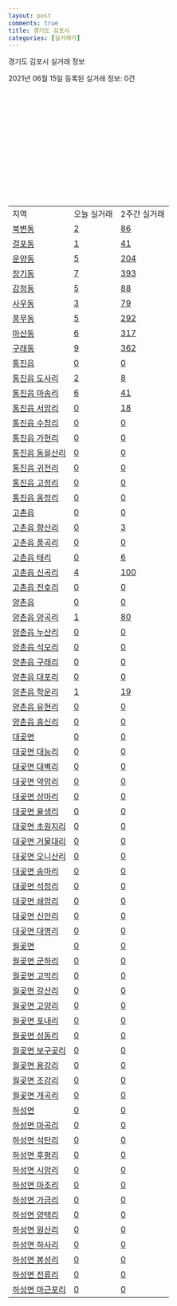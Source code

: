 ```yaml
---
layout: post
comments: true
title: 경기도 김포시
categories: [실거래가]
---
```


경기도 김포시 실거래 정보

2021년 06월 15일 등록된 실거래 정보: 0건

<script type="text/javascript">
  google.charts.load('current', {'packages':['corechart']});
  google.charts.setOnLoadCallback(drawChart);

  function drawChart() {
    var data = google.visualization.arrayToDataTable([['거래일', '매매', '전월세', '전매'], ['2021-02', 362, 588, 26], ['2021-03', 404, 510, 15], ['2021-04', 70, 155, 7]]);

    var chart = new google.visualization.LineChart(document.getElementById('columnchart_material'));
    chart.draw(data);
  }
</script>

<div id="columnchart_material" style="width: 400px; height: 200px;"></div>
<br>
<table class="sortable">
  <tr>
    <td>지역</td>
    <td>오늘 실거래</td>
    <td>2주간 실거래</td>
  </tr>

  
  <tr class="item">
    <td><a href="4157010100.html">북변동</a></td>
    <td><a href="4157010100.html">2</a></td>
    <td><a href="4157010100.html">86</a></td>
  </tr>
    

  <tr class="item">
    <td><a href="4157010200.html">걸포동</a></td>
    <td><a href="4157010200.html">1</a></td>
    <td><a href="4157010200.html">41</a></td>
  </tr>
    

  <tr class="item">
    <td><a href="4157010300.html">운양동</a></td>
    <td><a href="4157010300.html">5</a></td>
    <td><a href="4157010300.html">204</a></td>
  </tr>
    

  <tr class="item">
    <td><a href="4157010400.html">장기동</a></td>
    <td><a href="4157010400.html">7</a></td>
    <td><a href="4157010400.html">393</a></td>
  </tr>
    

  <tr class="item">
    <td><a href="4157010500.html">감정동</a></td>
    <td><a href="4157010500.html">5</a></td>
    <td><a href="4157010500.html">88</a></td>
  </tr>
    

  <tr class="item">
    <td><a href="4157010600.html">사우동</a></td>
    <td><a href="4157010600.html">3</a></td>
    <td><a href="4157010600.html">79</a></td>
  </tr>
    

  <tr class="item">
    <td><a href="4157010700.html">풍무동</a></td>
    <td><a href="4157010700.html">5</a></td>
    <td><a href="4157010700.html">292</a></td>
  </tr>
    

  <tr class="item">
    <td><a href="4157010800.html">마산동</a></td>
    <td><a href="4157010800.html">6</a></td>
    <td><a href="4157010800.html">317</a></td>
  </tr>
    

  <tr class="item">
    <td><a href="4157010900.html">구래동</a></td>
    <td><a href="4157010900.html">9</a></td>
    <td><a href="4157010900.html">362</a></td>
  </tr>
    

  <tr class="item">
    <td><a href="4157025000.html">통진읍</a></td>
    <td><a href="4157025000.html">0</a></td>
    <td><a href="4157025000.html">0</a></td>
  </tr>
    

  <tr class="item">
    <td><a href="4157025021.html">통진읍 도사리</a></td>
    <td><a href="4157025021.html">2</a></td>
    <td><a href="4157025021.html">8</a></td>
  </tr>
    

  <tr class="item">
    <td><a href="4157025022.html">통진읍 마송리</a></td>
    <td><a href="4157025022.html">6</a></td>
    <td><a href="4157025022.html">41</a></td>
  </tr>
    

  <tr class="item">
    <td><a href="4157025023.html">통진읍 서암리</a></td>
    <td><a href="4157025023.html">0</a></td>
    <td><a href="4157025023.html">18</a></td>
  </tr>
    

  <tr class="item">
    <td><a href="4157025024.html">통진읍 수참리</a></td>
    <td><a href="4157025024.html">0</a></td>
    <td><a href="4157025024.html">0</a></td>
  </tr>
    

  <tr class="item">
    <td><a href="4157025025.html">통진읍 가현리</a></td>
    <td><a href="4157025025.html">0</a></td>
    <td><a href="4157025025.html">0</a></td>
  </tr>
    

  <tr class="item">
    <td><a href="4157025026.html">통진읍 동을산리</a></td>
    <td><a href="4157025026.html">0</a></td>
    <td><a href="4157025026.html">0</a></td>
  </tr>
    

  <tr class="item">
    <td><a href="4157025027.html">통진읍 귀전리</a></td>
    <td><a href="4157025027.html">0</a></td>
    <td><a href="4157025027.html">0</a></td>
  </tr>
    

  <tr class="item">
    <td><a href="4157025028.html">통진읍 고정리</a></td>
    <td><a href="4157025028.html">0</a></td>
    <td><a href="4157025028.html">0</a></td>
  </tr>
    

  <tr class="item">
    <td><a href="4157025029.html">통진읍 옹정리</a></td>
    <td><a href="4157025029.html">0</a></td>
    <td><a href="4157025029.html">0</a></td>
  </tr>
    

  <tr class="item">
    <td><a href="4157025300.html">고촌읍</a></td>
    <td><a href="4157025300.html">0</a></td>
    <td><a href="4157025300.html">0</a></td>
  </tr>
    

  <tr class="item">
    <td><a href="4157025321.html">고촌읍 향산리</a></td>
    <td><a href="4157025321.html">0</a></td>
    <td><a href="4157025321.html">3</a></td>
  </tr>
    

  <tr class="item">
    <td><a href="4157025322.html">고촌읍 풍곡리</a></td>
    <td><a href="4157025322.html">0</a></td>
    <td><a href="4157025322.html">0</a></td>
  </tr>
    

  <tr class="item">
    <td><a href="4157025323.html">고촌읍 태리</a></td>
    <td><a href="4157025323.html">0</a></td>
    <td><a href="4157025323.html">6</a></td>
  </tr>
    

  <tr class="item">
    <td><a href="4157025324.html">고촌읍 신곡리</a></td>
    <td><a href="4157025324.html">4</a></td>
    <td><a href="4157025324.html">100</a></td>
  </tr>
    

  <tr class="item">
    <td><a href="4157025325.html">고촌읍 전호리</a></td>
    <td><a href="4157025325.html">0</a></td>
    <td><a href="4157025325.html">0</a></td>
  </tr>
    

  <tr class="item">
    <td><a href="4157025600.html">양촌읍</a></td>
    <td><a href="4157025600.html">0</a></td>
    <td><a href="4157025600.html">0</a></td>
  </tr>
    

  <tr class="item">
    <td><a href="4157025621.html">양촌읍 양곡리</a></td>
    <td><a href="4157025621.html">1</a></td>
    <td><a href="4157025621.html">80</a></td>
  </tr>
    

  <tr class="item">
    <td><a href="4157025622.html">양촌읍 누산리</a></td>
    <td><a href="4157025622.html">0</a></td>
    <td><a href="4157025622.html">0</a></td>
  </tr>
    

  <tr class="item">
    <td><a href="4157025623.html">양촌읍 석모리</a></td>
    <td><a href="4157025623.html">0</a></td>
    <td><a href="4157025623.html">0</a></td>
  </tr>
    

  <tr class="item">
    <td><a href="4157025624.html">양촌읍 구래리</a></td>
    <td><a href="4157025624.html">0</a></td>
    <td><a href="4157025624.html">0</a></td>
  </tr>
    

  <tr class="item">
    <td><a href="4157025625.html">양촌읍 대포리</a></td>
    <td><a href="4157025625.html">0</a></td>
    <td><a href="4157025625.html">0</a></td>
  </tr>
    

  <tr class="item">
    <td><a href="4157025626.html">양촌읍 학운리</a></td>
    <td><a href="4157025626.html">1</a></td>
    <td><a href="4157025626.html">19</a></td>
  </tr>
    

  <tr class="item">
    <td><a href="4157025627.html">양촌읍 유현리</a></td>
    <td><a href="4157025627.html">0</a></td>
    <td><a href="4157025627.html">0</a></td>
  </tr>
    

  <tr class="item">
    <td><a href="4157025628.html">양촌읍 흥신리</a></td>
    <td><a href="4157025628.html">0</a></td>
    <td><a href="4157025628.html">0</a></td>
  </tr>
    

  <tr class="item">
    <td><a href="4157034000.html">대곶면</a></td>
    <td><a href="4157034000.html">0</a></td>
    <td><a href="4157034000.html">0</a></td>
  </tr>
    

  <tr class="item">
    <td><a href="4157034021.html">대곶면 대능리</a></td>
    <td><a href="4157034021.html">0</a></td>
    <td><a href="4157034021.html">0</a></td>
  </tr>
    

  <tr class="item">
    <td><a href="4157034022.html">대곶면 대벽리</a></td>
    <td><a href="4157034022.html">0</a></td>
    <td><a href="4157034022.html">0</a></td>
  </tr>
    

  <tr class="item">
    <td><a href="4157034023.html">대곶면 약암리</a></td>
    <td><a href="4157034023.html">0</a></td>
    <td><a href="4157034023.html">0</a></td>
  </tr>
    

  <tr class="item">
    <td><a href="4157034024.html">대곶면 상마리</a></td>
    <td><a href="4157034024.html">0</a></td>
    <td><a href="4157034024.html">0</a></td>
  </tr>
    

  <tr class="item">
    <td><a href="4157034025.html">대곶면 율생리</a></td>
    <td><a href="4157034025.html">0</a></td>
    <td><a href="4157034025.html">0</a></td>
  </tr>
    

  <tr class="item">
    <td><a href="4157034026.html">대곶면 초원지리</a></td>
    <td><a href="4157034026.html">0</a></td>
    <td><a href="4157034026.html">0</a></td>
  </tr>
    

  <tr class="item">
    <td><a href="4157034027.html">대곶면 거물대리</a></td>
    <td><a href="4157034027.html">0</a></td>
    <td><a href="4157034027.html">0</a></td>
  </tr>
    

  <tr class="item">
    <td><a href="4157034028.html">대곶면 오니산리</a></td>
    <td><a href="4157034028.html">0</a></td>
    <td><a href="4157034028.html">0</a></td>
  </tr>
    

  <tr class="item">
    <td><a href="4157034029.html">대곶면 송마리</a></td>
    <td><a href="4157034029.html">0</a></td>
    <td><a href="4157034029.html">0</a></td>
  </tr>
    

  <tr class="item">
    <td><a href="4157034030.html">대곶면 석정리</a></td>
    <td><a href="4157034030.html">0</a></td>
    <td><a href="4157034030.html">0</a></td>
  </tr>
    

  <tr class="item">
    <td><a href="4157034031.html">대곶면 쇄암리</a></td>
    <td><a href="4157034031.html">0</a></td>
    <td><a href="4157034031.html">0</a></td>
  </tr>
    

  <tr class="item">
    <td><a href="4157034032.html">대곶면 신안리</a></td>
    <td><a href="4157034032.html">0</a></td>
    <td><a href="4157034032.html">0</a></td>
  </tr>
    

  <tr class="item">
    <td><a href="4157034033.html">대곶면 대명리</a></td>
    <td><a href="4157034033.html">0</a></td>
    <td><a href="4157034033.html">0</a></td>
  </tr>
    

  <tr class="item">
    <td><a href="4157035000.html">월곶면</a></td>
    <td><a href="4157035000.html">0</a></td>
    <td><a href="4157035000.html">0</a></td>
  </tr>
    

  <tr class="item">
    <td><a href="4157035021.html">월곶면 군하리</a></td>
    <td><a href="4157035021.html">0</a></td>
    <td><a href="4157035021.html">0</a></td>
  </tr>
    

  <tr class="item">
    <td><a href="4157035022.html">월곶면 고막리</a></td>
    <td><a href="4157035022.html">0</a></td>
    <td><a href="4157035022.html">0</a></td>
  </tr>
    

  <tr class="item">
    <td><a href="4157035023.html">월곶면 갈산리</a></td>
    <td><a href="4157035023.html">0</a></td>
    <td><a href="4157035023.html">0</a></td>
  </tr>
    

  <tr class="item">
    <td><a href="4157035024.html">월곶면 고양리</a></td>
    <td><a href="4157035024.html">0</a></td>
    <td><a href="4157035024.html">0</a></td>
  </tr>
    

  <tr class="item">
    <td><a href="4157035025.html">월곶면 포내리</a></td>
    <td><a href="4157035025.html">0</a></td>
    <td><a href="4157035025.html">0</a></td>
  </tr>
    

  <tr class="item">
    <td><a href="4157035026.html">월곶면 성동리</a></td>
    <td><a href="4157035026.html">0</a></td>
    <td><a href="4157035026.html">0</a></td>
  </tr>
    

  <tr class="item">
    <td><a href="4157035027.html">월곶면 보구곶리</a></td>
    <td><a href="4157035027.html">0</a></td>
    <td><a href="4157035027.html">0</a></td>
  </tr>
    

  <tr class="item">
    <td><a href="4157035028.html">월곶면 용강리</a></td>
    <td><a href="4157035028.html">0</a></td>
    <td><a href="4157035028.html">0</a></td>
  </tr>
    

  <tr class="item">
    <td><a href="4157035029.html">월곶면 조강리</a></td>
    <td><a href="4157035029.html">0</a></td>
    <td><a href="4157035029.html">0</a></td>
  </tr>
    

  <tr class="item">
    <td><a href="4157035030.html">월곶면 개곡리</a></td>
    <td><a href="4157035030.html">0</a></td>
    <td><a href="4157035030.html">0</a></td>
  </tr>
    

  <tr class="item">
    <td><a href="4157036000.html">하성면</a></td>
    <td><a href="4157036000.html">0</a></td>
    <td><a href="4157036000.html">0</a></td>
  </tr>
    

  <tr class="item">
    <td><a href="4157036021.html">하성면 마곡리</a></td>
    <td><a href="4157036021.html">0</a></td>
    <td><a href="4157036021.html">0</a></td>
  </tr>
    

  <tr class="item">
    <td><a href="4157036022.html">하성면 석탄리</a></td>
    <td><a href="4157036022.html">0</a></td>
    <td><a href="4157036022.html">0</a></td>
  </tr>
    

  <tr class="item">
    <td><a href="4157036023.html">하성면 후평리</a></td>
    <td><a href="4157036023.html">0</a></td>
    <td><a href="4157036023.html">0</a></td>
  </tr>
    

  <tr class="item">
    <td><a href="4157036024.html">하성면 시암리</a></td>
    <td><a href="4157036024.html">0</a></td>
    <td><a href="4157036024.html">0</a></td>
  </tr>
    

  <tr class="item">
    <td><a href="4157036025.html">하성면 마조리</a></td>
    <td><a href="4157036025.html">0</a></td>
    <td><a href="4157036025.html">0</a></td>
  </tr>
    

  <tr class="item">
    <td><a href="4157036026.html">하성면 가금리</a></td>
    <td><a href="4157036026.html">0</a></td>
    <td><a href="4157036026.html">0</a></td>
  </tr>
    

  <tr class="item">
    <td><a href="4157036027.html">하성면 양택리</a></td>
    <td><a href="4157036027.html">0</a></td>
    <td><a href="4157036027.html">0</a></td>
  </tr>
    

  <tr class="item">
    <td><a href="4157036028.html">하성면 원산리</a></td>
    <td><a href="4157036028.html">0</a></td>
    <td><a href="4157036028.html">0</a></td>
  </tr>
    

  <tr class="item">
    <td><a href="4157036029.html">하성면 하사리</a></td>
    <td><a href="4157036029.html">0</a></td>
    <td><a href="4157036029.html">0</a></td>
  </tr>
    

  <tr class="item">
    <td><a href="4157036030.html">하성면 봉성리</a></td>
    <td><a href="4157036030.html">0</a></td>
    <td><a href="4157036030.html">0</a></td>
  </tr>
    

  <tr class="item">
    <td><a href="4157036031.html">하성면 전류리</a></td>
    <td><a href="4157036031.html">0</a></td>
    <td><a href="4157036031.html">0</a></td>
  </tr>
    

  <tr class="item">
    <td><a href="4157036032.html">하성면 마근포리</a></td>
    <td><a href="4157036032.html">0</a></td>
    <td><a href="4157036032.html">0</a></td>
  </tr>
    


</table>
    